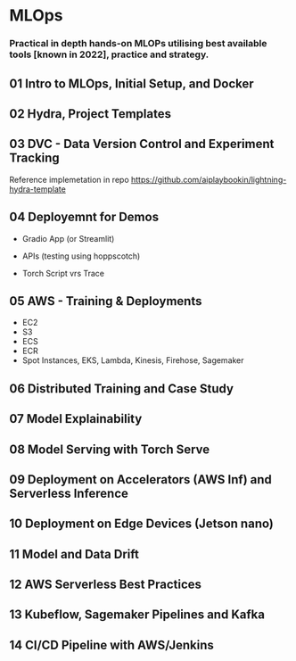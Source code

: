 # MLOps

### Practical in depth hands-on MLOPs utilising best available tools [known in 2022], practice and strategy.

## 01 Intro to MLOps, Initial Setup, and Docker

## 02 Hydra, Project Templates

## 03 DVC - Data Version Control and Experiment Tracking

Reference implemetation in repo https://github.com/aiplaybookin/lightning-hydra-template

## 04 Deployemnt for Demos

- Gradio App (or Streamlit)

- APIs (testing using hoppscotch)

- Torch Script vrs Trace

## 05 AWS - Training & Deployments

- EC2 
- S3
- ECS
- ECR
- Spot Instances, EKS, Lambda, Kinesis, Firehose, Sagemaker

## 06 Distributed Training and Case Study

## 07 Model Explainability

## 08 Model Serving with Torch Serve

## 09 Deployment on Accelerators (AWS Inf) and Serverless Inference

## 10 Deployment on Edge Devices (Jetson nano)

## 11 Model and Data Drift

## 12 AWS Serverless Best Practices

## 13 Kubeflow, Sagemaker Pipelines and Kafka

## 14 CI/CD Pipeline with AWS/Jenkins
